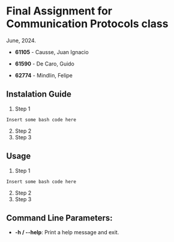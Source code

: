 # Final Assignment for Communication Protocols class
June, 2024.

* **61105** - Causse, Juan Ignacio

* **61590** - De Caro, Guido

* **62774** - Mindlin, Felipe

## Instalation Guide

1. Step 1
```bash:
Insert some bash code here
```
2. Step 2
3. Step 3

## Usage

1. Step 1
```bash:
Insert some bash code here
```
2. Step 2
3. Step 3

## Command Line Parameters:
* **-h / --help**: Print a help message and exit.
